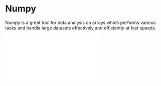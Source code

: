 # Numpy
Numpy is a great tool for data analysis on arrays which performs various tasks and handle large datasets effectively and efficiently at fast speeds.


![](/images/numpy1.pdf)  
